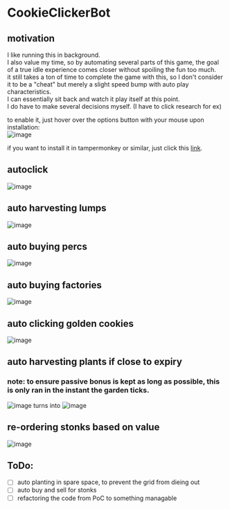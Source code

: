 # CookieClickerBot
## motivation
I like running this in background.  
I also value my time, so by automating several parts of this game, the goal of a true idle experience comes closer without spoiling the fun too much.  
it still takes a ton of time to complete the game with this, so I don't consider it to be a "cheat" but merely a slight speed bump with auto play characteristics.  
I can essentially sit back and watch it play itself at this point.  
I do have to make several decisions myself. (I have to click research for ex)  
  
to enable it, just hover over the options button with your mouse upon installation:  
![image](https://github.com/GoldenSpaceCat/CookieClickerBot/assets/559564/0eaf66d2-aebb-4bfc-b1a2-36ca97837175)

if you want to install it in tampermonkey or similar, just click this [link](https://raw.githubusercontent.com/GottZ/CookieClickerBot/raw/master/CookieClickerBot.user.js).

## autoclick
![image](https://github.com/GoldenSpaceCat/CookieClickerBot/assets/559564/fd457daf-599d-4f3a-834d-14465f7ea72b)

## auto harvesting lumps
![image](https://github.com/GoldenSpaceCat/CookieClickerBot/assets/559564/29b7f80f-448f-42da-944c-b9bfe1603c53)

## auto buying percs
![image](https://github.com/GoldenSpaceCat/CookieClickerBot/assets/559564/dc6bb8f4-b943-4a50-9cd7-477798e202ed)

## auto buying factories
![image](https://github.com/GoldenSpaceCat/CookieClickerBot/assets/559564/69225e4f-fb81-442a-9ad6-bd9977abfa06)

## auto clicking golden cookies
![image](https://github.com/GoldenSpaceCat/CookieClickerBot/assets/559564/bf86815c-c85e-4193-a360-09bb9092283f)

## auto harvesting plants if close to expiry
### note: to ensure passive bonus is kept as long as possible, this is only ran in the instant the garden ticks.
![image](https://github.com/GoldenSpaceCat/CookieClickerBot/assets/559564/45888797-c305-432b-b9c9-cc9afe7c4840)
turns into
![image](https://github.com/GoldenSpaceCat/CookieClickerBot/assets/559564/53725b7d-fdd8-4fee-ac52-b93df67e33b0)

## re-ordering stonks based on value
![image](https://github.com/GoldenSpaceCat/CookieClickerBot/assets/559564/f8ea8d95-9179-44a8-9abf-dc497d6880b2)

## ToDo:
- [ ] auto planting in spare space, to prevent the grid from dieing out
- [ ] auto buy and sell for stonks
- [ ] refactoring the code from PoC to something managable
